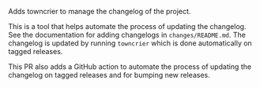 Adds towncrier to manage the changelog of the project.

This is a tool that helps automate the process of updating the changelog.
See the documentation for adding changelogs in `changes/README.md`.
The changelog is updated by running `towncrier` which is done automatically on tagged releases.

This PR also adds a GitHub action to automate the process of updating the changelog on tagged releases
and for bumping new releases.
